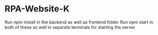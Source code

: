 ﻿# RPA-Website-K

Run npm install in the backend as well as frontend folder
Run npm start in both of these as well in separate terminals for starting the server
